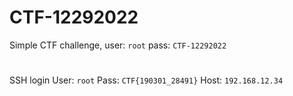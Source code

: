 # CTF-12292022
Simple CTF challenge, user: `root` pass: `CTF-12292022`
#
SSH login User: `root` Pass: `CTF{190301_28491}` Host: `192.168.12.34`
